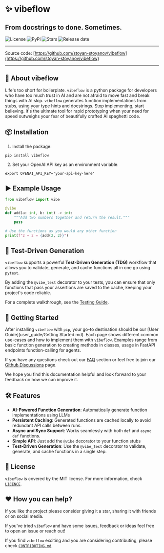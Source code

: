 # ✨ vibeflow
## From docstrings to done. Sometimes.

![License](https://img.shields.io/github/license/stoyan-stoyanov/vibeflow)
![PyPi](https://img.shields.io/pypi/v/vibeflow)
![Stars](https://img.shields.io/github/stars/stoyan-stoyanov/vibeflow?style=social)
![Release date](https://img.shields.io/github/release-date/stoyan-stoyanov/vibeflow?style=social)

***
Source code: [https://github.com/stoyan-stoyanov/vibeflow](https://github.com/stoyan-stoyanov/vibeflow)<br/>
***

## 🤖 About vibeflow
Life's too short for boilerplate. `vibeflow` is a python package for developers who have too much trust in AI and are not afraid to move fast and break things with AI slop. 
`vibeflow` generates function implementations from stubs, using your type hints and docstrings. Stop implementing, start believing. It's the ultimate tool for rapid prototyping when your need for speed outweighs your fear of beautifully crafted AI spaghetti code.

## 📦 Installation

1. Install the package:
```
pip install vibeflow
```

2. Set your OpenAI API key as an environment variable:
```
export OPENAI_API_KEY='your-api-key-here'
```

## ▶️ Example Usage

```python
from vibeflow import vibe

@vibe
def add(a: int, b: int) -> int:
    """Add two numbers together and return the result."""
    pass

# Use the functions as you would any other function
print(f"2 + 2 = {add(2, 2)}")
```

## 🧪 Test-Driven Generation

`vibeflow` supports a powerful **Test-Driven Generation (TDG)** workflow that allows you to validate, generate, and cache functions all in one go using `pytest`.

By adding the `@vibe_test` decorator to your tests, you can ensure that only functions that pass your assertions are saved to the cache, keeping your project's code reliable.

For a complete walkthrough, see the [Testing Guide](Testing.md).

## 🚀 Getting Started
After installing `vibeflow` with `pip`, your go-to destination should be our [User 
Guide](user_guide/Getting Started.md). Each page shows different common use-cases 
and how to implement them with `vibeflow`. Examples range from basic function generation
to creating methods in classes, usage in FastAPI endpoints function-calling for agents.

If you have any questions check out our [FAQ](user_guide/Agents.md) section or feel free to join our 
[Github Discussions](https://github.com/stoyan-stoyanov/vibeflow/discussions) page.

We hope you find this documentation helpful and look forward to your feedback on how 
we can improve it.

## 🛠️ Features
- **AI-Powered Function Generation**: Automatically generate function implementations using LLMs
- **Persistent Caching**: Generated functions are cached locally to avoid redundant API calls between runs.
- **Async and Sync Support**: Works seamlessly with both `def` and `async def` functions.
- **Simple API**: Just add the `@vibe` decorator to your function stubs
- **Test-Driven Generation**: Use the `@vibe_test` decorator to validate, generate, and cache functions in a single step.

## 📃 License
`vibeflow` is covered by the MIT license. For more information, check 
[`LICENCE`](https://github.com/stoyan-stoyanov/vibeflow/blob/main/LICENSE).

## ❤️ How you can help?
If you like the project please consider giving it a star, sharing it with friends or on social media.

If you've tried `vibeflow` and have some issues, feedback or ideas feel free to open an issue or reach out!

If you find `vibeflow` exciting and you are considering contributing, please check [`CONTRIBUTING.md`](https://github.com/stoyan-stoyanov/vibeflow/blob/main/CONTRIBUTING.md).